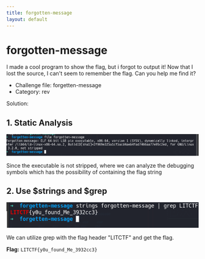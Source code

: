 ```yaml
---
title: forgotten-message
layout: default
---
```


# forgotten-message
I made a cool program to show the flag, but i forgot to output it! Now that I lost the source, I can't seem to remember the flag. Can you help me find it?

- Challenge file: forgetten-message
- Category: rev

Solution:

## 1. Static Analysis

<a href="image1.png">
    <img src="image1.png" alt="Static Analysis">
</a>

Since the executable is not stripped, where we can analyze the debugging symbols which has the possibility of containing the flag string

## 2. Use $strings and $grep

<a href="image2.png">
    <img src="image2.png" alt="Debug Symbols">
</a>

We can utilize grep with the flag header "LITCTF" and get the flag. 

**Flag:** `LITCTF{y0u_found_Me_3932cc3}`

